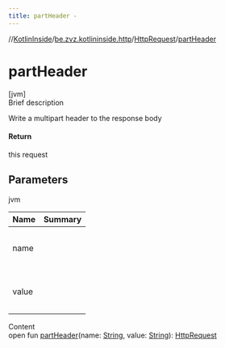 ```yaml
---
title: partHeader -
---
```

//[KotlinInside](../../index.md)/[be.zvz.kotlininside.http](../index.md)/[HttpRequest](index.md)/[partHeader](part-header.md)



# partHeader  
[jvm]  
Brief description  


Write a multipart header to the response body



#### Return  


this request



## Parameters  
  
jvm  
  
|  Name|  Summary| 
|---|---|
| name| <br><br><br><br>
| value| <br><br><br><br>
  
  
Content  
open fun [partHeader](part-header.md)(name: [String](https://docs.oracle.com/javase/7/docs/api/java/lang/String.html), value: [String](https://docs.oracle.com/javase/7/docs/api/java/lang/String.html)): [HttpRequest](index.md)  



